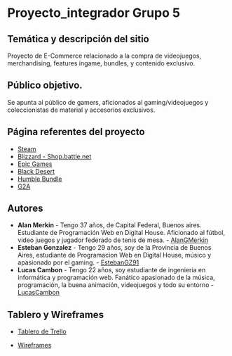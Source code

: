 # Proyecto_integrador Grupo 5 

## Temática y descripción del sitio

Proyecto de E-Commerce relacionado a la compra de videojuegos, merchandising, features ingame, bundles, y contenido exclusivo.

## Público objetivo.

Se apunta al público de gamers, aficionados al gaming/videojuegos y coleccionistas de material y accesorios exclusivos.

## Página referentes del proyecto

* [Steam](https://store.steampowered.com/) 
* [Blizzard - Shop.battle.net](https://us.shop.battle.net/en-us) 
* [Epic Games](https://www.epicgames.com/store/en-US/) 
* [Black Desert](https://payment.sea.playblackdesert.com/Pay/Package/) 
* [Humble Bundle](https://www.humblebundle.com/store?hmb_source=navbar)
* [G2A](https://www.g2a.com/)

## Autores

* **Alan Merkin** - Tengo 37 años, de Capital Federal, Buenos aires. Estudiante de Programación Web en Digital House. Aficionado al fútbol, video juegos y jugador federado de tenis de mesa. - [AlanGMerkin](https://github.com/AlanGMerkin)
* **Esteban Gonzalez** - Tengo 29 años, soy de la Provincia de Buenos Aires, estudiante de Programacion Web en Digital House, músico y apasionado por el gaming. - [EstebanGZ91](https://github.com/EstebanGZ91)
* **Lucas Cambon** - Tengo 22 años, soy estudiante de ingenieria en informática y programación web. Fanático apasionado de la música, programación, la buena animación, videojuegos y todo su entorno - [LucasCambon](https://github.com/LucasCambon)

## Tablero y Wireframes

* [Tablero de Trello](https://trello.com/b/9yGaanli/proyecto-integrador-grupo-5)

* [Wireframes](https://marvelapp.com/prototype/14h8c0ie/screen/79213596)
